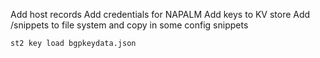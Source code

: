 Add host records
Add credentials for NAPALM
Add keys to KV store
Add /snippets to file system and copy in some config snippets

`st2 key load bgpkeydata.json`
